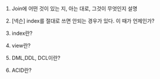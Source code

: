 1. Join에 어떤 것이 있는 지, 아는 대로, 그것이 무엇인지 설명

2. [넥슨] index를 절대로 쓰면 안되는 경우가 있다. 이 때가 언제인가?

3. index란?

4. view란?

5. DML,DDL, DCL이란?

6. ACID란?
